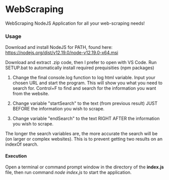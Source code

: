 # WebScraping
WebScraping NodeJS Application for all your web-scraping needs! 

### Usage
Download and install NodeJS for PATH, found here: https://nodejs.org/dist/v12.19.0/node-v12.19.0-x64.msi

Download and extract .zip code, then I prefer to open with VS Code.
Run SETUP.bat to automatically install required prequisities (npm packages)

1. Change the final console.log function to log html variable. Input your chosen URL and start the program. This will show you what you need to search for. Control+F to find and search for the information you want from the website.

2. Change variable "startSearch" to the text (from previous result) JUST BEFORE the information you wish to scrape.

3. Change variable "endSearch" to the text RIGHT AFTER the information you wish to scrape.

The longer the search variables are, the more accurate the search will be (on larger or complex websites). This is to prevent getting two results on an indexOf search.


#### Execution
Open a terminal or command prompt window in the directory of the **index.js** file, then run command *node index.js* to start the application.
